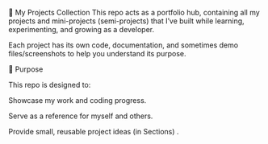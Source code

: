 🚀 My Projects Collection
This repo acts as a portfolio hub, containing all my projects and mini-projects (semi-projects) that I’ve built while learning, experimenting, and growing as a developer.

Each project has its own code, documentation, and sometimes demo files/screenshots to help you understand its purpose.

🎯 Purpose

This repo is designed to:

Showcase my work and coding progress.

Serve as a reference for myself and others.

Provide small, reusable project ideas (in Sections) .
